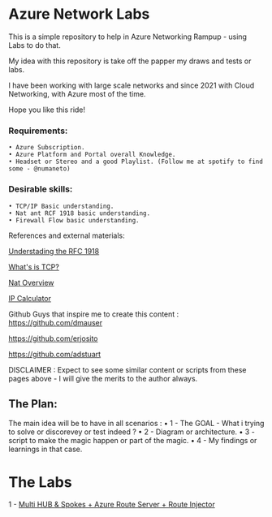 # Azure Network Labs

This is a simple repository to help in Azure Networking Rampup - using Labs to do that. 

My idea with this repository is take off the papper my draws and tests or labs. 

I have been working with large scale networks and since 2021 with Cloud Networking, with Azure most of the time. 

Hope you like this ride! 

### Requirements: 
    • Azure Subscription. 
    • Azure Platform and Portal overall Knowledge.
    • Headset or Stereo and a good Playlist. (Follow me at spotify to find some - @numaneto)
    
### Desirable skills: 
    • TCP/IP Basic understanding. 
    • Nat ant RCF 1918 basic understanding. 
    • Firewall Flow basic understanding. 

References and external materials:

[Understading the RFC 1918](https://www.youtube.com/watch?v=WctFEaaWCMg)

[What's is TCP?](https://www.youtube.com/watch?v=CRdL1PcherM)

[Nat Overview](https://www.youtube.com/watch?v=wg8Hosr20yw)

[IP Calculator](https://jodies.de/ipcalc)

Github Guys that inspire me to create this content : 
https://github.com/dmauser

https://github.com/erjosito

https://github.com/adstuart

DISCLAIMER : Expect to see some similar content or scripts from these pages above - I will give the merits to the author always.  


## The Plan:

The main idea will be to have in all scenarios : 
 • 1 -  The GOAL -  What i trying to solve or discorevey or test indeed ? 
 • 2 -  Diagram or architecture. 
 • 3 -  script to make the magic happen or part of the magic. 
 • 4 -  My findings or learnings in that case. 


# The Labs
1 - [Multi HUB & Spokes + Azure Route Server + Route Injector](Mhub_Spokes_ARS_Injector)
